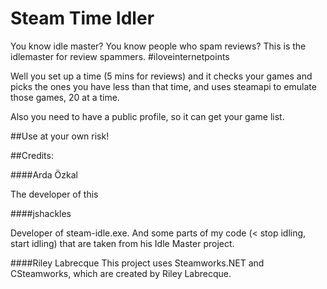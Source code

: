 # Steam Time Idler
You know idle master? You know people who spam reviews? This is the idlemaster for review spammers. #iloveinternetpoints

Well you set up a time (5 mins for reviews) and it checks your games and picks the ones you have less than that time, and uses steamapi to emulate those games, 20 at a time.

Also you need to have a public profile, so it can get your game list.

##Use at your own risk!

##Credits:

####Arda Özkal

The developer of this

####jshackles

Developer of steam-idle.exe. And some parts of my code (< stop idling, start idling) that are taken from his Idle Master project.

####Riley Labrecque
This project uses Steamworks.NET and CSteamworks, which are created by Riley Labrecque.
